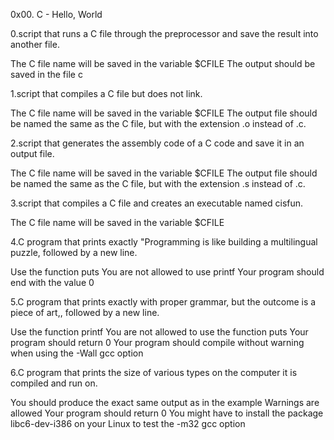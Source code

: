 0x00. C - Hello, World

0.script that runs a C file through the preprocessor and save the result into another file.

The C file name will be saved in the variable $CFILE
The output should be saved in the file c

1.script that compiles a C file but does not link.

The C file name will be saved in the variable $CFILE
The output file should be named the same as the C file, but with the extension .o instead of .c.

2.script that generates the assembly code of a C code and save it in an output file.

The C file name will be saved in the variable $CFILE
The output file should be named the same as the C file, but with the extension .s instead of .c.

3.script that compiles a C file and creates an executable named cisfun.

The C file name will be saved in the variable $CFILE

4.C program that prints exactly "Programming is like building a multilingual puzzle, followed by a new line.

Use the function puts
You are not allowed to use printf
Your program should end with the value 0

5.C program that prints exactly with proper grammar, but the outcome is a piece of art,, followed by a new line.

Use the function printf
You are not allowed to use the function puts
Your program should return 0
Your program should compile without warning when using the -Wall gcc option

6.C program that prints the size of various types on the computer it is compiled and run on.

You should produce the exact same output as in the example
Warnings are allowed
Your program should return 0
You might have to install the package libc6-dev-i386 on your Linux to test the -m32 gcc option
